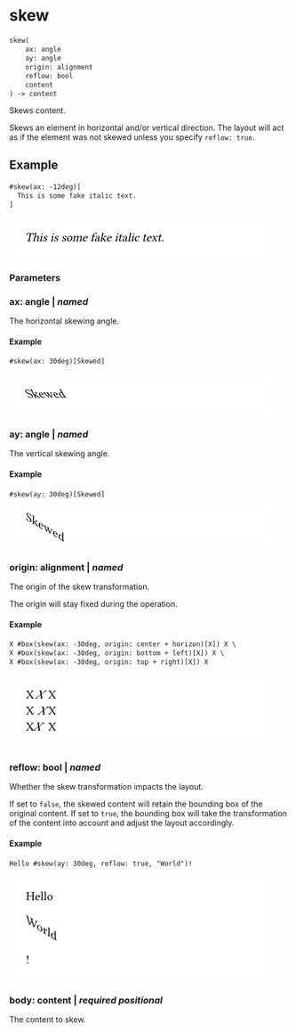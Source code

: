 
# skew

```
skew(
    ax: angle
    ay: angle
    origin: alignment
    reflow: bool
    content
) -> content
```
Skews content.

Skews an element in horizontal and/or vertical direction. The layout
will act as if the element was not skewed unless you specify
`reflow: `<span class="typ-key">`true`</span>.

## Example

<div class="previewed-code">

    #skew(ax: -12deg)[
      This is some fake italic text.
    ]

<div class="preview">

![Preview](/assets/154b52c95b3e31ae6bbd43fc074c397d.png)

</div>

</div>


### Parameters


### ax: angle | _named_

The horizontal skewing angle.


#### Example

<div class="previewed-code">

    #skew(ax: 30deg)[Skewed]

<div class="preview">

![Preview](/assets/1fd93686547f1d8c29e4c343e34cf7ae.png)

</div>

</div>


### ay: angle | _named_

The vertical skewing angle.


#### Example

<div class="previewed-code">

    #skew(ay: 30deg)[Skewed]

<div class="preview">

![Preview](/assets/c8b3992019d91ea57c698075add2fc4.png)

</div>

</div>


### origin: alignment | _named_

The origin of the skew transformation.

The origin will stay fixed during the operation.


#### Example

<div class="previewed-code">

    X #box(skew(ax: -30deg, origin: center + horizon)[X]) X \
    X #box(skew(ax: -30deg, origin: bottom + left)[X]) X \
    X #box(skew(ax: -30deg, origin: top + right)[X]) X

<div class="preview">

![Preview](/assets/d87ab8185612d6d4aa0a796ecf78db71.png)

</div>

</div>


### reflow: bool | _named_

Whether the skew transformation impacts the layout.

If set to <span class="typ-key">`false`</span>, the skewed content will
retain the bounding box of the original content. If set to
<span class="typ-key">`true`</span>, the bounding box will take the
transformation of the content into account and adjust the layout
accordingly.


#### Example

<div class="previewed-code">

    Hello #skew(ay: 30deg, reflow: true, "World")!

<div class="preview">

![Preview](/assets/fa4f8f52e45ecc3faaea3eef93ec5058.png)

</div>

</div>


### body: content | _required_ _positional_

The content to skew.

